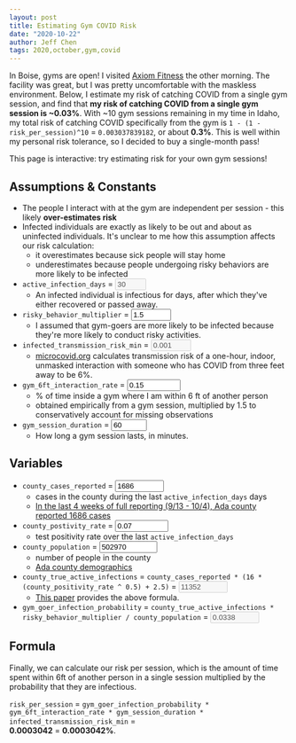 ```yaml
---
layout: post
title: Estimating Gym COVID Risk
date: "2020-10-22"
author: Jeff Chen
tags: 2020,october,gym,covid
---
```


In Boise, gyms are open! I visited [Axiom Fitness](https://www.axiomfitness.com/parkcenter) the other morning. The facility was great, but I was pretty uncomfortable with the maskless environment. Below, I estimate my risk of catching COVID from a single gym session, and find that **my risk of catching COVID from a single gym session is ~0.03%**. With ~10 gym sessions remaining in my time in Idaho, my total risk of catching COVID specifically from the gym is `1 - (1 - risk_per_session)^10` = `0.003037839182`, or about **0.3%**. This is well within my personal risk tolerance, so I decided to buy a single-month pass!

This page is interactive: try estimating risk for your own gym sessions!

<!-- excerpt -->

## Assumptions & Constants

- The people I interact with at the gym are independent per session - this likely **over-estimates risk**
- Infected individuals are exactly as likely to be out and about as uninfected individuals. It's unclear to me how this assumption affects our risk calculation:
  - it overestimates because sick people will stay home
  - underestimates because people undergoing risky behaviors are more likely to be infected
- `active_infection_days` = <input type="number" id="active-infection-days" value=30 disabled onchange="calculate()" max=99 min=0 />
  - An infected individual is infectious for <span class="active-infection-days"></span> days, after which they've either recovered or passed away.
- `risky_behavior_multiplier` = <input type="number" id="risky-behavior-multiplier" step=0.1 value=1.5 onchange="calculate()" min=0 max=99 />
  - I assumed that gym-goers are more likely to be infected because they're more likely to conduct risky activities.
- `infected_transmission_risk_min` = <input type="number" disabled id="infected-transmission-risk-min" value=0.001 min=0 max=1000 />
  - [microcovid.org](https://www.microcovid.org/paper/5-activity-risk) calculates transmission risk of a one-hour, indoor, unmasked interaction with someone who has COVID from three feet away to be 6%.
- `gym_6ft_interaction_rate` = <input type="number" id="gym-6ft-interaction-rate" value=0.15 onchange="calculate()" min=0 max=1000 step=0.01 />
  - % of time inside a gym where I am within 6 ft of another person
  - obtained empirically from a gym session, multiplied by 1.5 to conservatively account for missing observations
- `gym_session_duration` = <input type="number" id="gym-session-duration" value=60 onchange="calculate()" min=0 max=999 />
  - How long a gym session lasts, in minutes.

## Variables

- `county_cases_reported` = <input type="number" id="county-cases-reported" value=1686 onchange="calculate()" min=0 max=999999 />
  - cases in the county during the last `active_infection_days` days
  - [In the last 4 weeks of full reporting (9/13 - 10/4), Ada county reported 1686 cases](https://public.tableau.com/profile/central.district.health#!/vizhome/CDHCOVID-19/CDHCOVID-19Information)
- `county_postivity_rate` = <input type="number" id="county-positivity-rate" value=0.07 onchange="calculate()" min=0 max=1000 step=0.01 />
  - test positivity rate over the last `active_infection_days`
- `county_population` = <input type="number" id="county-population" value=502970 onchange="calculate()" min=0 max=99999999 />
  - number of people in the county
  - [Ada county demographics](https://adacounty.id.gov/developmentservices/wp-content/uploads/sites/37/Population-Demographics.pdf)
- `county_true_active_infections` = `county_cases_reported * (16 * (county_positivity_rate ^ 0.5) + 2.5)` = <input type="number" id="county-true-active-infections" disabled value=11352 min=0 max=999999 />
  - [This paper](https://covid19-projections.com/estimating-true-infections/) provides the above formula.
- `gym_goer_infection_probability` = `county_true_active_infections * risky_behavior_multiplier / county_population` = <input type="number" id="gym-goer-infection-probability" disabled value=0.0338 min=0 max=999999 />

## Formula

Finally, we can calculate our risk per session, which is the amount of time spent within 6ft of another person in a single session multiplied by the probability that they are infectious.

`risk_per_session` = `gym_goer_infection_probability * gym_6ft_interaction_rate * gym_session_duration * infected_transmission_risk_min` = <br /> <strong id="risk-per-session">0.0003042</strong> = <strong id="risk-per-session-pct">0.0003042%</strong>.

<script>
function calculate() {
  console.log("calc");
  var activeInfectionDays = document.getElementById("active-infection-days").value;
  var riskyBehaviorMultiplier = document.getElementById("risky-behavior-multiplier").value;
  var infectedTransmissionRiskMin = document.getElementById("infected-transmission-risk-min").value;
  var gym6ftInteractionRate = document.getElementById("gym-6ft-interaction-rate").value;
  var gymSessionDuration = document.getElementById("gym-session-duration").value;
  var countyCasesReported = document.getElementById("county-cases-reported").value;
  var countyPositivityRate = document.getElementById("county-positivity-rate").value;
  var countyPopulation = document.getElementById("county-population").value;

  var countyTrueActiveInfections = Math.round(countyCasesReported * (16 * Math.sqrt(countyPositivityRate) + 2.5));
  var gymGoerInfectionProbability = countyTrueActiveInfections * riskyBehaviorMultiplier / countyPopulation;

  var riskPerSession = gymGoerInfectionProbability * gym6ftInteractionRate * gymSessionDuration * infectedTransmissionRiskMin;

  document.getElementById("county-true-active-infections").value = countyTrueActiveInfections;
  document.getElementById("gym-goer-infection-probability").value = gymGoerInfectionProbability.toFixed(4);
  document.getElementById("risk-per-session").innerText = riskPerSession.toFixed(6);
  document.getElementById("risk-per-session-pct").innerText = (riskPerSession * 100).toFixed(4) + "%";

}

calculate();
</script>
